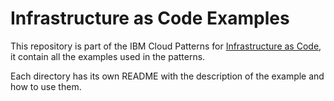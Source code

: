 # Infrastructure as Code Examples

This repository is part of the IBM Cloud Patterns for [Infrastructure as Code](https://ibm.github.io/cloud-enterprise-examples/iac/content-overview), it contain all the examples used in the patterns.

Each directory has its own README with the description of the example and how to use them.
